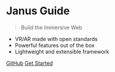 <!-- _coverpage.md -->

# Janus Guide

> Build the Immersive Web

- VR/AR made with open standards
- Powerful features out of the box
- Lightweight and extensible framework

[GitHub](https://github.com/madjin/janus-guide/)
[Get Started](build/README.md#build-introduction)

